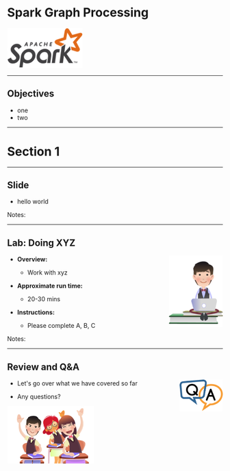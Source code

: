 # Spark Graph Processing

<img src="../../assets/images/logos/spark-logo-1.png" style="width:35%;"/>  <!-- {"left" : 6.22, "top" : 7.62, "height" : 2.68, "width" : 5.07} -->

---

## Objectives

* one
* two

---

# Section 1

---

## Slide

* hello world

Notes:

---

## Lab: Doing XYZ

<img src="../../assets/images/icons/individual-labs.png" style="width:25%;float:right;"/><!-- {"left" : 12.62, "top" : 1.47, "height" : 6.01, "width" : 4.51} -->

* **Overview:**
  - Work with xyz

* **Approximate run time:**
  - 20-30 mins

* **Instructions:**
  - Please complete A, B, C

Notes:

---

## Review and Q&A

<img src="../../assets/images/icons/q-and-a-1.png" style="width:20%;float:right;" /><!-- {"left" : 13.3, "top" : 1.89, "height" : 2.78, "width" : 3.74} -->

* Let's go over what we have covered so far

* Any questions?

<img src="../../assets/images/icons/quiz-icon.png" style="width:40%;" /><!-- {"left" : 4.63, "top" : 5.2, "height" : 5.48, "width" : 8.25} -->
